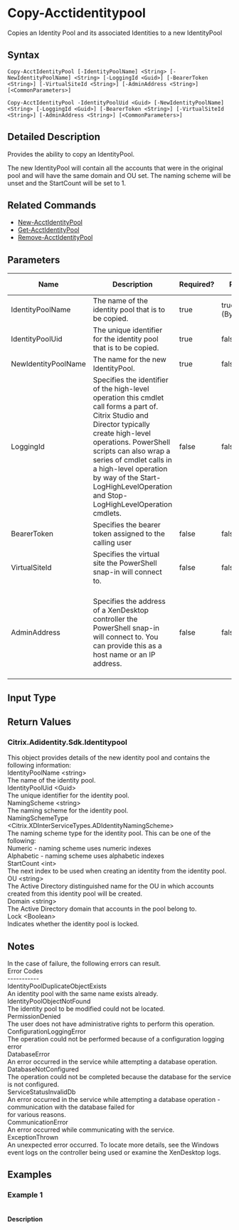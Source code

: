 ﻿
# Copy-Acctidentitypool
Copies an Identity Pool and its associated Identities to a new IdentityPool
## Syntax
```
Copy-AcctIdentityPool [-IdentityPoolName] <String> [-NewIdentityPoolName] <String> [-LoggingId <Guid>] [-BearerToken <String>] [-VirtualSiteId <String>] [-AdminAddress <String>] [<CommonParameters>]

Copy-AcctIdentityPool -IdentityPoolUid <Guid> [-NewIdentityPoolName] <String> [-LoggingId <Guid>] [-BearerToken <String>] [-VirtualSiteId <String>] [-AdminAddress <String>] [<CommonParameters>]
```
## Detailed Description
Provides the ability to copy an IdentityPool.

The new IdentityPool will contain all the accounts that were in the original pool and will have the same domain and OU set. The naming scheme will be unset and the StartCount will be set to 1.


## Related Commands

* [New-AcctIdentityPool](./New-AcctIdentityPool/)
* [Get-AcctIdentityPool](./Get-AcctIdentityPool/)
* [Remove-AcctIdentityPool](./Remove-AcctIdentityPool/)
## Parameters
| Name   | Description | Required? | Pipeline Input | Default Value |
| --- | --- | --- | --- | --- |
| IdentityPoolName | The name of the identity pool that is to be copied. | true | true (ByPropertyName) |  |
| IdentityPoolUid | The unique identifier for the identity pool that is to be copied. | true | false |  |
| NewIdentityPoolName | The name for the new IdentityPool. | true | false |  |
| LoggingId | Specifies the identifier of the high-level operation this cmdlet call forms a part of. Citrix Studio and Director typically create high-level operations. PowerShell scripts can also wrap a series of cmdlet calls in a high-level operation by way of the Start-LogHighLevelOperation and Stop-LogHighLevelOperation cmdlets. | false | false |  |
| BearerToken | Specifies the bearer token assigned to the calling user | false | false |  |
| VirtualSiteId | Specifies the virtual site the PowerShell snap-in will connect to. | false | false |  |
| AdminAddress | Specifies the address of a XenDesktop controller the PowerShell snap-in will connect to. You can provide this as a host name or an IP address. | false | false | Localhost. Once a value is provided by any cmdlet, this value becomes the default. |

## Input Type

### 

## Return Values

### Citrix.Adidentity.Sdk.Identitypool
This object provides details of the new identity pool and contains the following information:<br>          IdentityPoolName &lt;string&gt;<br>          The name of the identity pool.<br>          IdentityPoolUid &lt;Guid&gt;<br>          The unique identifier for the identity pool.<br>          NamingScheme &lt;string&gt;<br>          The naming scheme for the identity pool.<br>          NamingSchemeType &lt;Citrix.XDInterServiceTypes.ADIdentityNamingScheme&gt;<br>          The naming scheme type for the identity pool. This can be one of the following:<br>          Numeric - naming scheme uses numeric indexes<br>          Alphabetic - naming scheme uses alphabetic indexes<br>          StartCount &lt;int&gt;<br>          The next index to be used when creating an identity from the identity pool.<br>          OU &lt;string&gt;<br>          The Active Directory distinguished name for the OU in which accounts created from this identity pool will be created.<br>          Domain &lt;string&gt;<br>          The Active Directory domain that accounts in the pool belong to.<br>          Lock &lt;Boolean&gt;<br>          Indicates whether the identity pool is locked.
## Notes
In the case of failure, the following errors can result.<br>    Error Codes<br>    -----------<br>    IdentityPoolDuplicateObjectExists<br>    An identity pool with the same name exists already.<br>    IdentityPoolObjectNotFound<br>    The identity pool to be modified could not be located.<br>    PermissionDenied<br>    The user does not have administrative rights to perform this operation.<br>    ConfigurationLoggingError<br>    The operation could not be performed because of a configuration logging error<br>    DatabaseError<br>    An error occurred in the service while attempting a database operation.<br>    DatabaseNotConfigured<br>    The operation could not be completed because the database for the service is not configured.<br>    ServiceStatusInvalidDb<br>    An error occurred in the service while attempting a database operation - communication with the database failed for<br>    for various reasons.<br>    CommunicationError<br>    An error occurred while communicating with the service.<br>    ExceptionThrown<br>    An unexpected error occurred.  To locate more details, see the Windows event logs on the controller being used or examine the XenDesktop logs.
## Examples

### Example 1
```

```
#### Description

